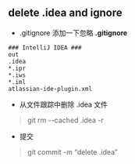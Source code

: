 
## delete .idea and ignore
- .gitignore 添加一下忽略
**.gitignore**
```
### IntelliJ IDEA ###
out
.idea
*.ipr
*.iws
*.iml
atlassian-ide-plugin.xml
```
- 从文件跟踪中删除 .idea 文件
> git rm --cached .idea -r

- 提交
> git commit -m “delete .idea”
